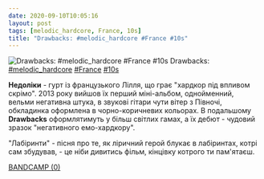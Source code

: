```yaml
---
date: 2020-09-10T10:05:16
layout: post
tags: [melodic_hardcore, France, 10s]
title: "Drawbacks: #melodic_hardcore #France #10s"
---
```

![Drawbacks: #melodic_hardcore #France #10s](https://res.cloudinary.com/vast-space-unexplored/image/upload/q_auto,dpr_auto,w_auto/photos/photo_1049_10-09-2020_10-05-16.jpg)
Drawbacks: [#melodic_hardcore](/tags/#melodic_hardcore) [#France](/tags/#France) [#10s](/tags/#10s)

**Недоліки** - гурт із французького Лілля, що грає &quot;хардкор під впливом скрімо&quot;. 2013 року вийшов їх перший міні-альбом, однойменний, вельми негативна штука, в звукові гітари чути вітер з Півночі, обкладинка оформлена в чорно-коричневих кольорах. В подальшому **Drawbacks** оформлятимуть у більш світлих гамах, а їх дебют - чудовий зразок &quot;негативного емо-хардкору&quot;.

&quot;Лабіринти&quot; - пісня про те, як ліричний герой блукає в лабіринтах, котрі сам збудував, - це ніби дивитись фільм, кінцівку котрого ти пам&#39;ятаєш.

[BANDCAMP (0)](https://wearedrawbacks.bandcamp.com/album/drawbacks)